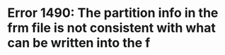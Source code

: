 # Error 1490: The partition info in the frm file is not consistent with what can be written into the f

